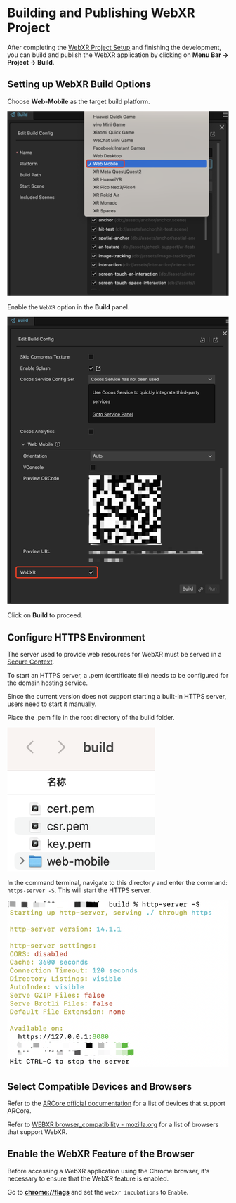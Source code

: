# Building and Publishing WebXR Project

After completing the [WebXR Project Setup](webxr-proj-deploy.md) and finishing the development, you can build and publish the WebXR application by clicking on **Menu Bar -> Project -> Build**.

## Setting up WebXR Build Options

Choose **Web-Mobile** as the target build platform.

![webxr-proj-pub/select-web-mobile](webxr-proj-pub/select-web-mobile.png)

Enable the `WebXR` option in the **Build** panel.

![webxr-proj-pub/enable-webxr](webxr-proj-pub/enable-webxr.png)

Click on **Build** to proceed.

## Configure HTTPS Environment

The server used to provide web resources for WebXR must be served in a [Secure Context](https://developer.mozilla.org/en-US/docs/Web/Security/Secure_Contexts).

To start an HTTPS server, a .pem (certificate file) needs to be configured for the domain hosting service.

Since the current version does not support starting a built-in HTTPS server, users need to start it manually.

Place the .pem file in the root directory of the build folder.

![webxr-proj-pub/https-license.png](webxr-proj-pub/https-license.png)

In the command terminal, navigate to this directory and enter the command: `https-server -S`. This will start the HTTPS server.

![webxr-proj-pub/start-https-server](webxr-proj-pub/start-https-server.png)

## Select Compatible Devices and Browsers

Refer to the  [ARCore official documentation](https://developers.google.com/ar/devices) for a list of devices that support ARCore.

Refer to [WEBXR browser_compatibility - mozilla.org]((https://developer.mozilla.org/en-US/docs/Web/API/WebXR_Device_API#browser_compatibility)
) for a list of browsers that support WebXR.

## Enable the WebXR Feature of the Browser

Before accessing a WebXR application using the Chrome browser, it's necessary to ensure that the WebXR feature is enabled.

Go to **[chrome://flags](chrome://flags)**  and set the `webxr incubations` to `Enable`.

